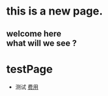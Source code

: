 
this is a new page.
====================
welcome here  
what will we see ?
-----------------------
# testPage
+ 测试 [费用](https://github.com/Kagalin0409/kagalin.github.io/blob/main/%E8%B4%B9%E7%94%A8%E6%B8%85%E5%8D%95)
